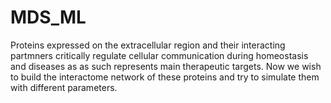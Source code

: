 # MDS_ML
Proteins expressed on the extracellular region and their interacting partmners critically regulate cellular communication during homeostasis and diseases as as such represents main therapeutic targets. Now we wish to build the interactome network  of these proteins and try to simulate them with different parameters.
